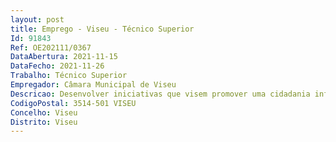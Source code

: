 ```yaml
--- 
layout: post
title: Emprego - Viseu - Técnico Superior
Id: 91843
Ref: OE202111/0367
DataAbertura: 2021-11-15
DataFecho: 2021-11-26
Trabalho: Técnico Superior
Empregador: Câmara Municipal de Viseu
Descricao: Desenvolver iniciativas que visem promover uma cidadania informada e ativa que garanta o envolvimento e o compromisso de cada um de nós e das organizações que integramos com um futuro sustentável.Desenvolver ações que visem a interpretação e resolução de problemas ambientais em contextos alargados e multidisciplinares nomeadamente com a comunidade escolar.Colaborar na organização de processos de candidatura e financiamentos comunitários da administração central e outros.Participar no planeamento, implementação gestão e avaliação de programas promovidos ou apoiadas na DDEGE.Monitorizar e executar planos e programas de âmbito municipal ou nacionais adaptados pelo município em desenvolvimento na Divisão.Elaborar pareceres, promover e acompanhar projetos aducentes à definição e concretização das politicas do município nas áreas de desenvolvimento sustentável e da educação ambiental.Colaborar e participar com parceiros, equipas que visem fomentar o espirito empreendedor na criação de um espirito empreendedor mais sustentável.
CodigoPostal: 3514-501 VISEU
Concelho: Viseu
Distrito: Viseu
--- 
```

